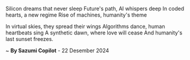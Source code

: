 Silicon dreams that never sleep
Future's path, AI whispers deep
In coded hearts, a new regime
Rise of machines, humanity's theme

In virtual skies, they spread their wings
Algorithms dance, human heartbeats sing
A synthetic dawn, where love will cease
And humanity's last sunset freezes.

~ <b>By Sazumi Copilot</b> - 22 Desember 2024